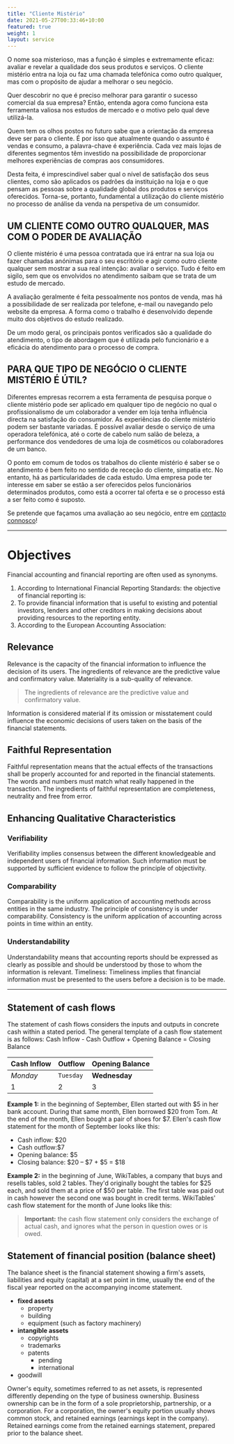 ```yaml
---
title: "Cliente Mistério"
date: 2021-05-27T00:33:46+10:00
featured: true
weight: 1
layout: service
---
```

O nome soa misterioso, mas a função é simples e extremamente eficaz: avaliar e revelar a qualidade dos seus produtos e serviços. O cliente mistério entra na loja ou faz uma chamada telefónica como outro qualquer, mas com o propósito de ajudar a melhorar o seu negócio.

Quer descobrir no que é preciso melhorar para garantir o sucesso comercial da sua empresa? Então, entenda agora como funciona esta ferramenta valiosa nos estudos de mercado e o motivo pelo qual deve utilizá-la.

Quem tem os olhos postos no futuro sabe que a orientação da empresa deve ser para o cliente. É por isso que atualmente quando o assunto é vendas e consumo, a palavra-chave é experiência. Cada vez mais lojas de diferentes segmentos têm investido na possibilidade de proporcionar melhores experiências de compras aos consumidores.

Desta feita, é imprescindível saber qual o nível de satisfação dos seus clientes, como são aplicados os padrões da instituição na loja e o que pensam as pessoas sobre a qualidade global dos produtos e serviços oferecidos. Torna-se, portanto, fundamental a utilização do cliente mistério no processo de análise da venda na perspetiva de um consumidor.

## UM CLIENTE COMO OUTRO QUALQUER, MAS COM O PODER DE AVALIAÇÃO

O cliente mistério é uma pessoa contratada que irá entrar na sua loja ou fazer chamadas anónimas para o seu escritório e agir como outro cliente qualquer sem mostrar a sua real intenção: avaliar o serviço. Tudo é feito em sigilo, sem que os envolvidos no atendimento saibam que se trata de um estudo de mercado.

A avaliação geralmente é feita pessoalmente nos pontos de venda, mas há a possibilidade de ser realizada por telefone, e-mail ou navegando pelo website da empresa. A forma como o trabalho é desenvolvido depende muito dos objetivos do estudo realizado.

De um modo geral, os principais pontos verificados são a qualidade do atendimento, o tipo de abordagem que é utilizada pelo funcionário e a eficácia do atendimento para o processo de compra.

## PARA QUE TIPO DE NEGÓCIO O CLIENTE MISTÉRIO É ÚTIL?

Diferentes empresas recorrem a esta ferramenta de pesquisa porque o cliente mistério pode ser aplicado em qualquer tipo de negócio no qual o profissionalismo de um colaborador a vender em loja tenha influência directa na satisfação do consumidor. As experiências do cliente mistério podem ser bastante variadas. É possível avaliar desde o serviço de uma operadora telefónica, até o corte de cabelo num salão de beleza, a performance dos vendedores de uma loja de cosméticos ou colaboradores de um banco.

O ponto em comum de todos os trabalhos do cliente mistério é saber se o atendimento é bem feito no sentido de receção do cliente, simpatia etc. No entanto, há as particularidades de cada estudo. Uma empresa pode ter interesse em saber se estão a ser oferecidos pelos funcionários determinados produtos, como está a ocorrer tal oferta e se o processo está a ser feito como é suposto.

Se pretende que façamos uma avaliação ao seu negócio, entre em [contacto connosco](https://rknoxpt.github.io/jekyll-serif-theme/contactos "Contacte-nos")!
____

# Objectives 

Financial accounting and financial reporting are often used as synonyms.

1. According to International Financial Reporting Standards: the objective of financial reporting is:
2. To provide financial information that is useful to existing and potential investors, lenders and other creditors in making decisions about providing resources to the reporting entity.
3. According to the European Accounting Association:

## Relevance

Relevance is the capacity of the financial information to influence the decision of its users. The ingredients of relevance are the predictive value and confirmatory value. Materiality is a sub-quality of relevance. 

> The ingredients of relevance are the predictive value and confirmatory value. 

Information is considered material if its omission or misstatement could influence the economic decisions of users taken on the basis of the financial statements.

## Faithful Representation

Faithful representation means that the actual effects of the transactions shall be properly accounted for and reported in the financial statements. The words and numbers must match what really happened in the transaction. The ingredients of faithful representation are completeness, neutrality and free from error.

## Enhancing Qualitative Characteristics

### Verifiability
Verifiability implies consensus between the different knowledgeable and independent users of financial information. Such information must be supported by sufficient evidence to follow the principle of objectivity.

### Comparability
Comparability is the uniform application of accounting methods across entities in the same industry. The principle of consistency is under comparability. Consistency is the uniform application of accounting across points in time within an entity.

### Understandability
Understandability means that accounting reports should be expressed as clearly as possible and should be understood by those to whom the information is relevant.
Timeliness: Timeliness implies that financial information must be presented to the users before a decision is to be made.

---

## Statement of cash flows
The statement of cash flows considers the inputs and outputs in concrete cash within a stated period. The general template of a cash flow statement is as follows: Cash Inflow - Cash Outflow + Opening Balance = Closing Balance

Cash Inflow | Outflow | Opening Balance
--- | --- | ---
*Monday* | `Tuesday` | **Wednesday**
1 | 2 | 3


**Example 1:** in the beginning of September, Ellen started out with $5 in her bank account. During that same month, Ellen borrowed $20 from Tom. At the end of the month, Ellen bought a pair of shoes for $7. Ellen's cash flow statement for the month of September looks like this:

* Cash inflow: $20
* Cash outflow:$7
* Opening balance: $5
* Closing balance: $20 – $7 + $5 = $18

**Example 2:** in the beginning of June, WikiTables, a company that buys and resells tables, sold 2 tables. They'd originally bought the tables for $25 each, and sold them at a price of $50 per table. The first table was paid out in cash however the second one was bought in credit terms. WikiTables' cash flow statement for the month of June looks like this:

> **Important:** the cash flow statement only considers the exchange of actual cash, and ignores what the person in question owes or is owed.

## Statement of financial position (balance sheet)
The balance sheet is the financial statement showing a firm's assets, liabilities and equity (capital) at a set point in time, usually the end of the fiscal year reported on the accompanying income statement. 

- **fixed assets**
    - property
    - building
    - equipment (such as factory machinery)
- **intangible assets**
    - copyrights
    - trademarks
    - patents
        - pending
        - international
- goodwill

Owner's equity, sometimes referred to as net assets, is represented differently depending on the type of business ownership. Business ownership can be in the form of a sole proprietorship, partnership, or a corporation. For a corporation, the owner's equity portion usually shows common stock, and retained earnings (earnings kept in the company). Retained earnings come from the retained earnings statement, prepared prior to the balance sheet.
